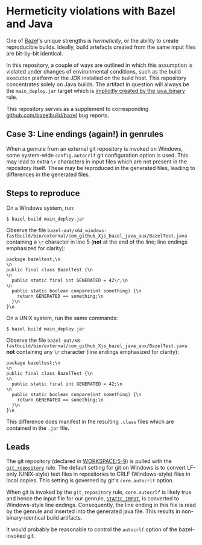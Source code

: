 # Hermeticity violations with Bazel and Java

One of [Bazel](https://bazel.build)'s unique strengths is _hermeticity_, or the ability to create reproducible builds. Ideally, build artefacts created from the same input files are bit-by-bit identical.

In this repository, a couple of ways are outlined in which this assumption is violated under changes of environmental conditions, such as the build execution platform or the JDK installed on the build host. This repository concentrates solely on Java builds. The artifact in question will always be the `main_deploy.jar` target which is [implicitly created by the java_binary](https://docs.bazel.build/versions/0.25.0/be/java.html#java_binary_implicit_outputs) rule.

This repository serves as a supplement to corresponding [github.com/bazelbuild/bazel](github.com/bazelbuild/bazel) bug reports.

## Case 3: Line endings (again!) in genrules

When a genrule from an external git repository is invoked on Windows, some system-wide `config.autocrlf` git configuration option is used. This may lead to extra `\r` characters in input files which are not present in the repository itself. These may be reproduced in the generated files, leading to differences in the generated files.

## Steps to reproduce

On a Windows system, run:
```
$ bazel build main_deploy.jar
```

Observe the file `bazel-out/x64_windows-fastbuild/bin/external/com_github_Xjs_bazel_java_aux/BazelTest.java` containing a `\r` character in line 5 (**not** at the end of the line; line endings emphasized for clarity):

```
package bazeltest;\n
\n
public final class BazelTest {\n
\n
  public static final int GENERATED = 42\r;\n
\n
  public static boolean compare(int something) {\n
    return GENERATED == something;\n
  }\n
}\n
```

On a UNIX system, run the same commands:
```
$ bazel build main_deploy.jar
```
Observe the file `bazel-out/k8-fastbuild/bin/external/com_github_Xjs_bazel_java_aux/BazelTest.java` **not** containing any `\r` character (line endings emphasized for clarity):

```
package bazeltest;\n
\n
public final class BazelTest {\n
\n
  public static final int GENERATED = 42;\n
\n
  public static boolean compare(int something) {\n
    return GENERATED == something;\n
  }\n
}\n
```

This difference does manifest in the resulting `.class` files which are contained in the `.jar` file.

## Leads

The git repository (declared in [WORKSPACE:5-9](WORKSPACE#L5-L9)) is pulled with the [`git_repository`](https://github.com/bazelbuild/bazel/blob/master/tools/build_defs/repo/git.bzl) rule. The default setting for git on Windows is to convert LF-only (UNIX-style) text files in repositories to CRLF (Windows-style) files in local copies. This setting is governed by git's `core.autocrlf` option. 

When git is invoked by the `git_repository` rule, `core.autocrlf` is likely true and hence the input file for our genrule, [`STATIC_INPUT`](https://github.com/Xjs/bazel-java-aux/blob/master/STATIC_INPUT), is converted to Windows-style line endings. Consequently, the line ending in this file is read by the genrule and inserted into the generated java file. This results in non-binary-identical build artifacts.

It would probably be reasonable to control the `autocrlf` option of the bazel-invoked git.
